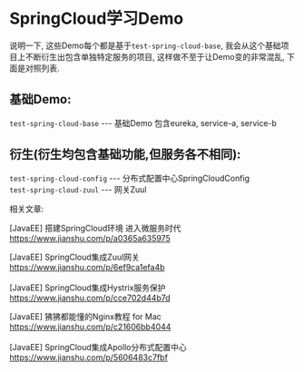 # SpringCloud学习Demo


说明一下, 这些Demo每个都是基于`test-spring-cloud-base`, 我会从这个基础项目上不断衍生出包含单独特定服务的项目, 这样做不至于让Demo变的非常混乱, 下面是对照列表.  
  
## 基础Demo:  
`test-spring-cloud-base` --- 基础Demo 包含eureka, service-a, service-b  
## 衍生(衍生均包含基础功能,但服务各不相同):  
`test-spring-cloud-config` --- 分布式配置中心SpringCloudConfig  
`test-spring-cloud-zuul` --- 网关Zuul  
  
相关文章:  

[JavaEE] 搭建SpringCloud环境 进入微服务时代  
https://www.jianshu.com/p/a0365a635975  
  
[JavaEE] SpringCloud集成Zuul网关  
https://www.jianshu.com/p/6ef9ca1efa4b  
<br>
[JavaEE] SpringCloud集成Hystrix服务保护  
https://www.jianshu.com/p/cce702d44b7d  
  
[JavaEE] 狒狒都能懂的Nginx教程 for Mac  
https://www.jianshu.com/p/c21606bb4044  
<br>
[JavaEE] SpringCloud集成Apollo分布式配置中心  
https://www.jianshu.com/p/5606483c7fbf  
